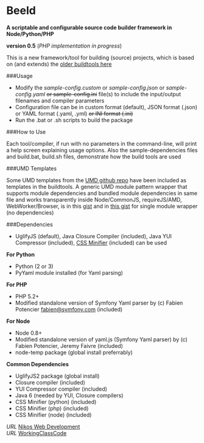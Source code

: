 Beeld
=====

**A scriptable and configurable source code builder framework in Node/Python/PHP**

**version 0.5** (*PHP implementation in progress*)


This is a new framework/tool for building (source) projects, which is based on (and extends) the [older buildtools here](https://github.com/foo123/scripts)


###Usage

* Modify the *sample-config.custom* or *sample-config.json* or *sample-config.yaml* <del>or sample-config.ini</del> file(s) to include the input/output filenames and compiler parameters
* Configuration file can be in custom format (default), JSON format (.json) or YAML format (.yaml, .yml) <del>or INI format (.ini)</del>
* Run the .bat or .sh scripts to build the package

###How to Use

Each tool/compiler, if run with no parameters in the command-line, will print a help screen explaining usage options.
Also the sample-dependencies files and build.bat, build.sh files, demonstrate how the build tools are used


###UMD Templates

Some UMD templates from the [UMD github repo](https://github.com/umdjs/umd) have been included as templates in the buildtools.
A generic UMD module pattern wrapper that supports module dependencies and bundled module dependencies in same file and works transparently inside Node/CommonJS, requireJS/AMD, WebWorker/Browser, is in this [gist](https://gist.github.com/foo123/20e0ca043cdc50ecb004#)
and in [this gist](https://gist.github.com/foo123/8b0c069445bee29b0e93) for single module wrapper (no dependencies)


###Dependencies

* UglifyJS (default), Java Closure Compiler (included), Java YUI Compressor (included), [CSS Minifier](http://foo123.github.io/examples/css-minifier) (included) can be used

__For Python__
* Python (2 or 3)
* PyYaml module installed (for Yaml parsing)

__For PHP__
* PHP 5.2+
* Modified standalone version of Symfony Yaml parser by (c) Fabien Potencier <fabien@symfony.com> (included)

__For Node__
* Node 0.8+
* Modified standalone version of yaml.js (Symfony Yaml parser) by (c) Fabien Potencier, Jeremy Faivre (included)
* node-temp package (global install preferrably)

__Common Dependencies__
* UglifyJS2 package (global install)
* Closure compiler (included)
* YUI Compressor compiler (included)
* Java 6 (needed by YUI, Closure compilers)
* CSS Minifier (python) (included)
* CSS Minifier (php) (included)
* CSS Minifier (node) (included)


*URL* [Nikos Web Development](http://nikos-web-development.netai.net/ "Nikos Web Development")  
*URL* [WorkingClassCode](http://workingclasscode.uphero.com/ "Working Class Code")  

